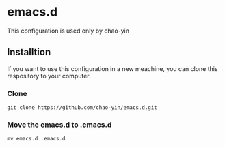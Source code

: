 # emacs.d

This configuration is used only by chao-yin

## Installtion
If you want to use this configuration in a new meachine, you can clone this respository to your computer.

### Clone
```
git clone https://github.com/chao-yin/emacs.d.git
```

### Move the emacs.d to .emacs.d
```
mv emacs.d .emacs.d
```

